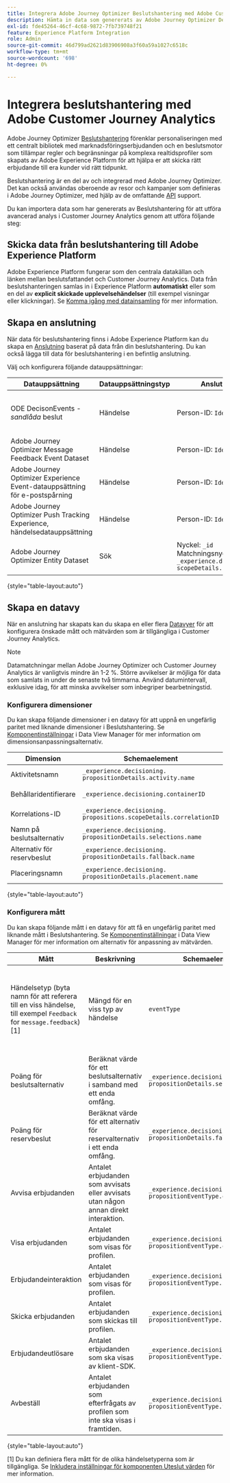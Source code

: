 ```yaml
---
title: Integrera Adobe Journey Optimizer Beslutshantering med Adobe Customer Journey Analytics
description: Hämta in data som genererats av Adobe Journey Optimizer Decision Management och analysera dem med Analysis Workspace i Customer Journey Analytics.
exl-id: fde45264-46cf-4c68-9872-7fb739748f21
feature: Experience Platform Integration
role: Admin
source-git-commit: 46d799ad2621d83906908a3f60a59a1027c6518c
workflow-type: tm+mt
source-wordcount: '698'
ht-degree: 0%

---
```


# Integrera beslutshantering med Adobe Customer Journey Analytics


Adobe Journey Optimizer [Beslutshantering](https://experienceleague.adobe.com/docs/journey-optimizer/using/offer-decisioning/get-started-decision/starting-offer-decisioning.html) förenklar personaliseringen med ett centralt bibliotek med marknadsföringserbjudanden och en beslutsmotor som tillämpar regler och begränsningar på komplexa realtidsprofiler som skapats av Adobe Experience Platform för att hjälpa er att skicka rätt erbjudande till era kunder vid rätt tidpunkt.

Beslutshantering är en del av och integrerad med Adobe Journey Optimizer. Det kan också användas oberoende av resor och kampanjer som definieras i Adobe Journey Optimizer, med hjälp av de omfattande [API](https://experienceleague.adobe.com/docs/journey-optimizer/using/offer-decisioning/api-reference/getting-started.html) support.

Du kan importera data som har genererats av Beslutshantering för att utföra avancerad analys i Customer Journey Analytics genom att utföra följande steg:

## Skicka data från beslutshantering till Adobe Experience Platform

Adobe Experience Platform fungerar som den centrala datakällan och länken mellan beslutsfattandet och Customer Journey Analytics. Data från beslutshanteringen samlas in i Experience Platform **automatiskt** eller som en del av **explicit skickade upplevelsehändelser** (till exempel visningar eller klickningar). Se [Komma igång med datainsamling](https://experienceleague.adobe.com/docs/journey-optimizer/using/offer-decisioning/collect-event-data/data-collection.html) för mer information.

## Skapa en anslutning

När data för beslutshantering finns i Adobe Experience Platform kan du skapa en [Anslutning](https://experienceleague.adobe.com/docs/analytics-platform/using/cja-connections/create-connection.html) baserat på data från din beslutshantering. Du kan också lägga till data för beslutshantering i en befintlig anslutning.

Välj och konfigurera följande datauppsättningar:

| Datauppsättning | Datauppsättningstyp | Anslutningsinställningar | Beskrivning |
| --- | --- | --- | --- |
| ODE DecisonEvents - _sandlåda_ beslut | Händelse | Person-ID: `IdentityMap` | Innehåller automatiskt genererade data för beslutshändelsehantering. _Sandbox_ refererar till namnet på den specifika sandlådan. |
| Adobe Journey Optimizer Message Feedback Event Dataset | Händelse | Person-ID: `IdentityMap` | Innehåller meddelandeleveranshändelser. |
| Adobe Journey Optimizer Experience Event-datauppsättning för e-postspårning | Händelse | Person-ID: `IdentityMap` | Innehåller e-postspårningshändelser. |
| Adobe Journey Optimizer Push Tracking Experience, händelsedatauppsättning | Händelse | Person-ID: `IdentityMap` | Innehåller push-spårningshändelser. |
| Adobe Journey Optimizer Entity Dataset | Sök | Nyckel: `_id`<br>Matchningsnyckel: `_experience.decisioning.propositions.`<br>`scopeDetails.correlationID` | Innehåller klassificeringar som kopplar metadata för resa och kampanj till alla händelsedata för Adobe Journey Optimizer. |

{style="table-layout:auto"}

## Skapa en datavy

När en anslutning har skapats kan du skapa en eller flera [Datavyer](https://experienceleague.adobe.com/docs/analytics-platform/using/cja-dataviews/create-dataview.html) för att konfigurera önskade mått och mätvärden som är tillgängliga i Customer Journey Analytics.

>[!NOTE]
>
>Datamatchningar mellan Adobe Journey Optimizer och Customer Journey Analytics är vanligtvis mindre än 1-2 %. Större avvikelser är möjliga för data som samlats in under de senaste två timmarna. Använd datumintervall, exklusive idag, för att minska avvikelser som inbegriper bearbetningstid.

### Konfigurera dimensioner

Du kan skapa följande dimensioner i en datavy för att uppnå en ungefärlig paritet med liknande dimensioner i Beslutshantering. Se [Komponentinställningar](/help/data-views/component-settings/overview.md) i Data View Manager för mer information om dimensionsanpassningsalternativ.

| Dimension | Schemaelement | Komponentinställningar |
| --- | --- | --- |
| Aktivitetsnamn | `_experience.decisioning.`<br/>`propositionDetails.activity.name` | Komponenttyp: Dimension |
| Behållaridentifierare | `_experience.decisioning.containerID` | Komponenttyp: Dimension |
| Korrelations-ID | `_experience.decisioning.`<br/>`propositions.scopeDetails.correlationID` | Komponenttyp: Dimension |
| Namn på beslutsalternativ | `_experience.decisioning.`<br/>`propositionDetails.selections.name` | Komponenttyp: Dimension |
| Alternativ för reservbeslut | `_experience.decisioning.`<br/>`propositionDetails.fallback.name` | Komponenttyp: Dimension |
| Placeringsnamn | `_experience.decisioning.`<br/>`propositionDetails.placement.name` | Komponenttyp: Dimension |

{style="table-layout:auto"}


### Konfigurera mått

Du kan skapa följande mått i en datavy för att få en ungefärlig paritet med liknande mått i Beslutshantering. Se [Komponentinställningar](/help/data-views/component-settings/overview.md) i Data View Manager för mer information om alternativ för anpassning av mätvärden.

| Mått | Beskrivning | Schemaelement | Komponentinställningar |
| --- | --- | --- | --- |
| Händelsetyp (byta namn för att referera till en viss händelse, till exempel `Feedback` for `message.feedback`) [1] | Mängd för en viss typ av händelse | `eventType` | Komponenttyp: Mått <br/>**[!UICONTROL Set Include Exclude Values]**: På<br/>**[!UICONTROL Match]**: [!UICONTROL If all criteria are met]<br/>**[!UICONTROL Criteria]**:**[!UICONTROL Equals]**`message.feedback` |
| Poäng för beslutsalternativ | Beräknat värde för ett beslutsalternativ i samband med ett enda omfång. | `_experience.decisioning.`<br/>`propositionDetails.selections.score` | Komponenttyp: Mått |
| Poäng för reservbeslut | Beräknat värde för ett alternativ för reservalternativ i ett enda omfång. | `_experience.decisioning.`<br/>`propositionDetails.fallback.score` | Komponenttyp: Mått |
| Avvisa erbjudanden | Antalet erbjudanden som avvisats eller avvisats utan någon annan direkt interaktion. | `_experience.decisioning.`<br/>`propositionEventType.display` | Komponenttyp: Mått |
| Visa erbjudanden | Antalet erbjudanden som visas för profilen. | `_experience.decisioning.`<br/>`propositionEventType.display` | Komponenttyp: Mått |
| Erbjudandeinteraktion | Antalet erbjudanden som visas för profilen. | `_experience.decisioning.`<br/>`propositionEventType.interact` | Komponenttyp: Mått |
| Skicka erbjudanden | Antalet erbjudanden som skickas till profilen. | `_experience.decisioning.`<br/>`propositionEventType.send` | Komponenttyp: Mått |
| Erbjudandeutlösare | Antalet erbjudanden som ska visas av klient-SDK. | `_experience.decisioning.`<br/>`propositionEventType.trigger` | Komponenttyp: Mått |
| Avbeställ | Antalet erbjudanden som efterfrågats av profilen som inte ska visas i framtiden. | `_experience.decisioning.`<br/>`propositionEventType.trigger` | Komponenttyp: Mått |

{style="table-layout:auto"}

[1] Du kan definiera flera mått för de olika händelsetyperna som är tillgängliga. Se [Inkludera inställningar för komponenten Uteslut värden](/help/data-views/component-settings/include-exclude-values.md) för mer information.
